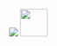 <p>
<img src="https://github.com/Omegapy/Omegapy/assets/121726699/ac8dbe8e-45b8-485c-86eb-772982f97078">
<img width="50" height="50" src="https://github.com/user-attachments/assets/334aaece-68c2-4537-b7fa-6740359ff9ab">
</p>


